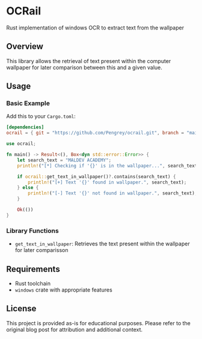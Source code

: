 # OCRail
Rust implementation of windows OCR to extract text from the wallpaper

## Overview

This library allows the retrieval of text present within the computer wallpaper for later comparison between this and a given value.

## Usage

### Basic Example

Add this to your `Cargo.toml`:

```toml
[dependencies]
ocrail = { git = "https://github.com/Pengrey/ocrail.git", branch = "main" }
```

```rust
use ocrail;

fn main() -> Result<(), Box<dyn std::error::Error>> {
    let search_text = "MALDEV ACADEMY";
    println!("[*] Checking if '{}' is in the wallpaper...", search_text);

    if ocrail::get_text_in_wallpaper()?.contains(search_text) {
        println!("[+] Text '{}' found in wallpaper.", search_text);
    } else {
        println!("[-] Text '{}' not found in wallpaper.", search_text);
    }

    Ok(())
}
```

### Library Functions

- `get_text_in_wallpaper`: Retrieves the text present within the wallpaper for later comparisson

## Requirements

- Rust toolchain
- `windows` crate with appropriate features

## License

This project is provided as-is for educational purposes. Please refer to the original blog post for attribution and additional context.
